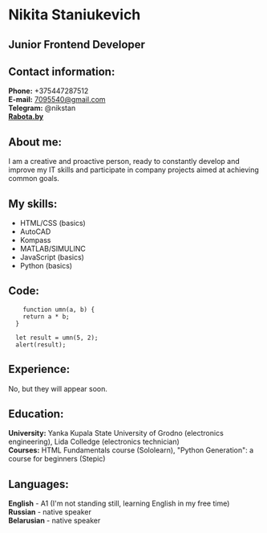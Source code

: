 # Nikita Staniukevich
## Junior Frontend Developer
## Contact information:   
**Phone:** +375447287512  
**E-mail:** 7095540@gmail.com  
**Telegram:** @nikstan  
**[Rabota.by](https://rabota.by/resume/13de74c5ff074b35740039ed1f7276736e5138?from=share_ios)**
## About me:
I am a creative and proactive person, ready to constantly develop and improve my IT skills and participate in company projects aimed at achieving common goals.
## My skills:
- HTML/CSS (basics)
- AutoCAD
- Kompass
- MATLAB/SIMULINC
- JavaScript (basics)
- Python (basics)
## Code:
```
    function umn(a, b) {
    return a * b;
  }
  
  let result = umn(5, 2);
  alert(result);
``` 
## Experience:
No, but they will appear soon.
## Education:
**University:** Yanka Kupala State University of Grodno (electronics engineering), Lida Colledge (electronics technician)  
**Courses:** HTML Fundamentals course (Sololearn), "Python Generation": a course for beginners (Stepic)  
## Languages:
**English** - A1 (I'm not standing still, learning English in my free time)  
**Russian** - native speaker  
**Belarusian** - native speaker  
